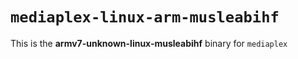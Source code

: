 # `mediaplex-linux-arm-musleabihf`

This is the **armv7-unknown-linux-musleabihf** binary for `mediaplex`
